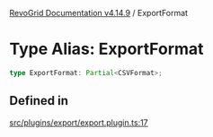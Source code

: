 [RevoGrid Documentation v4.14.9](README.md) / ExportFormat

# Type Alias: ExportFormat

```ts
type ExportFormat: Partial<CSVFormat>;
```

## Defined in

[src/plugins/export/export.plugin.ts:17](https://github.com/revolist/revogrid/blob/6c3c52a081bcade371a3f5576e4e5805c6bbce5c/src/plugins/export/export.plugin.ts#L17)
